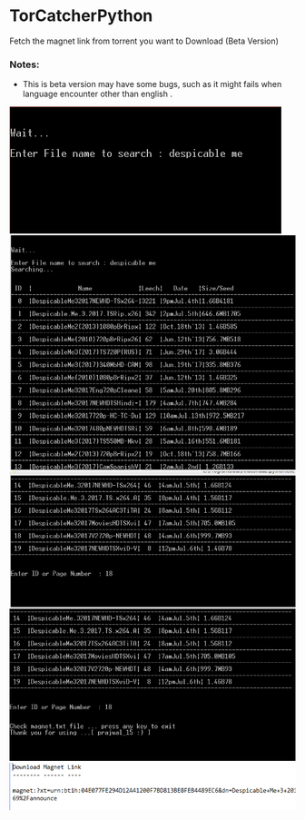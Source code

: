 # TorCatcherPython
Fetch the magnet link from torrent  you want to Download (Beta Version)

### Notes:
* This is beta version may have some bugs, such as it might fails when language encounter other than english .


![img](https://github.com/prajwalsingh/TorCatcherPython/blob/master/Step%201.PNG "")
![img](https://github.com/prajwalsingh/TorCatcherPython/blob/master/Step%202.PNG "")
![img](https://github.com/prajwalsingh/TorCatcherPython/blob/master/Step%203.PNG "")
![img](https://github.com/prajwalsingh/TorCatcherPython/blob/master/Step%204.PNG "")
![img](https://github.com/prajwalsingh/TorCatcherPython/blob/master/Step%205.PNG "")
